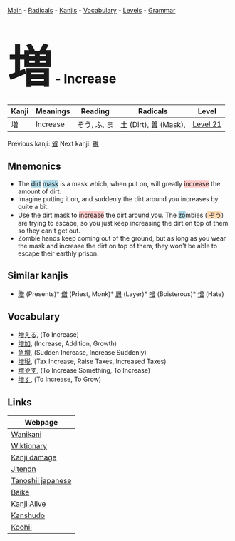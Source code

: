 <style> bigfont {font-size: 100px}</style>
[Main](../README.md) -
[Radicals](../radicals.md) -
[Kanjis](../kanjis.md) -
[Vocabulary](../vocabulary.md) -
[Levels](../levels.md) -
[Grammar](../grammar.md)
# <bigfont> 増</bigfont> - Increase 

| Kanji | Meanings | Reading | Radicals | Level |
| --- | --- | --- | --- | --- |
| 増 | Increase | ぞう, ふ, ま | [土](../radicals/土.md) (Dirt), [曽](../radicals/曽.md) (Mask),  | [Level 21](../levels/wk_level21.md) |

Previous kanji: [省](省.md) Next kanji: [税](税.md) 

## Mnemonics
 * The <span style="background-color:#ADD8E6"> dirt</span> <span style="background-color:#ADD8E6"> mask</span> is a mask which, when put on, will greatly <span style="background-color:#ffcccb"> increase</span> the amount of dirt.
* Imagine putting it on, and suddenly the dirt around you increases by quite a bit.
* Use the dirt mask to <span style="background-color:#ffcccb"> increase</span> the dirt around you. The <span style="background-color:#ADD8E6"> zo</span>mbies (<span style="background-color:#fed8b1"> [ぞう](https://jisho.org/search/ぞう)</span>) are trying to escape, so you just keep increasing the dirt on top of them so they can't get out.
* Zombie hands keep coming out of the ground, but as long as you wear the mask and increase the dirt on top of them, they won't be able to escape their earthly prison.


## Similar kanjis
 * [贈](贈.md) (Presents)* [僧](僧.md) (Priest, Monk)* [層](層.md) (Layer)* [噌](噌.md) (Boisterous)* [憎](憎.md) (Hate)


## Vocabulary
 * [増える](../vocabulary/増.md), (To Increase)
* [増加](../vocabulary/増.md), (Increase, Addition, Growth)
* [急増](../vocabulary/増.md), (Sudden Increase, Increase Suddenly)
* [増税](../vocabulary/増.md), (Tax Increase, Raise Taxes, Increased Taxes)
* [増やす](../vocabulary/増.md), (To Increase Something, To Increase)
* [増す](../vocabulary/増.md), (To Increase, To Grow)



## Links 

| Webpage |
| --- |
| [Wanikani          ](https://www.wanikani.com/kanji/増) |
| [Wiktionary        ](https://en.wiktionary.org/wiki/増) |
| [Kanji damage      ](http://www.kanjidamage.com/kanji/search?utf8=✓&q=増) |
| [Jitenon           ](https://jitenon.com/kanji/増) |
| [Tanoshii japanese ](https://www.tanoshiijapanese.com/dictionary/kanji.cfm?k=増) |
| [Baike             ](https://baike.baidu.com/item/増) |
| [Kanji Alive       ](https://app.kanjialive.com/増) |
| [Kanshudo          ](https://www.kanshudo.com/searchmn?q=増) |
| [Koohii            ](https://kanji.koohii.com/study/kanji/増) |
